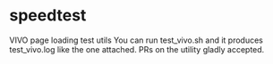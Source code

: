 # speedtest
VIVO page loading test utils
You can run  test_vivo.sh and it produces test_vivo.log like the one attached. PRs on the utility gladly accepted.
